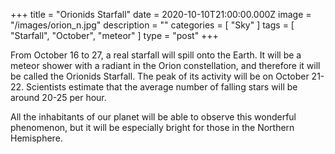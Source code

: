 +++
title = "Orionids Starfall"
date = 2020-10-10T21:00:00.000Z
image = "/images/orion_n.jpg"
description = ""
categories = [ "Sky" ]
tags = [ "Starfall", "October", "meteor" ]
type = "post"
+++

From October 16 to 27, a real starfall will spill onto the Earth. It will be a meteor shower with a radiant in the Orion constellation, and therefore it will be called the Orionids Starfall. The peak of its activity will be on October 21-22. Scientists estimate that the average number of falling stars will be around 20-25 per hour.

All the inhabitants of our planet will be able to observe this wonderful phenomenon, but it will be especially bright for those in the Northern Hemisphere.
